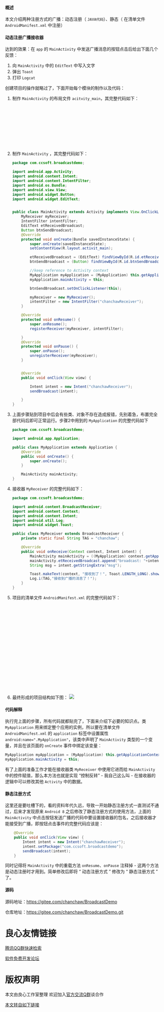 #### 概述

本文介绍两种注册方式的广播：动态注册（ ``JAVA代码``）、静态（ 在清单文件``AndroidManifest.xml`` 中注册）

#### 动态注册广播接收器

达到的效果：在 ``app`` 的 ``MainActivity`` 中发送广播消息的按钮点击后给出下面几个反馈：

1. 向 ``MainActivity`` 中的 ``EditText`` 中写入文字
2. 弹出 ``Toast``
3. 打印 ``Logcat``

创建项目的操作就略过了，下面开始每个模块的制作以及代码：

1. 制作 ``MainActivity`` 的布局文件 ``acitvity_main``，其完整代码如下：

   ```xml
    
    
   
        
       
        
       
        
    
   ```

2. 制作 ``MainActivity`` ，其完整代码如下：

   ```java
   package com.ccsoft.broadcastdemo;
   
   import android.app.Activity;
   import android.content.Intent;
   import android.content.IntentFilter;
   import android.os.Bundle;
   import android.view.View;
   import android.widget.Button;
   import android.widget.EditText;
   
   
   public class MainActivity extends Activity implements View.OnClickListener {
       MyReceiver myReceiver;
       IntentFilter intentFilter;
       EditText etReceivedBroadcast;
       Button btnSendBroadcast;
       @Override
       protected void onCreate(Bundle savedInstanceState) {
           super.onCreate(savedInstanceState);
           setContentView(R.layout.activit_main);
   
           etReceivedBroadcast = (EditText) findViewById(R.id.etReceivedBroadcast);
           btnSendBroadcast = (Button) findViewById(R.id.btnSendBroadcast);
   
           //keep reference to Activity context
           MyApplication myApplication = (MyApplication) this.getApplicationContext();
           myApplication.mainActivity = this;
   
           btnSendBroadcast.setOnClickListener(this);
   
           myReceiver = new MyReceiver();
           intentFilter = new IntentFilter("chanchawReceiver");
       }
   
       @Override
       protected void onResume() {
           super.onResume();
           registerReceiver(myReceiver, intentFilter);
   
       }
       @Override
       protected void onPause() {
           super.onPause();
           unregisterReceiver(myReceiver);
       }
   
   
       @Override
       public void onClick(View view) {
   
           Intent intent = new Intent("chanchawReceiver");
           sendBroadcast(intent);
   
       }
   }
   ```

3. 上面步骤贴到项目中后会有些类、对象不存在造成报错，先别着急，布置完全部代码后即可正常运行。步骤2中用到的 ``MyApplication`` 的完整代码如下

   ```java
   package com.ccsoft.broadcastdemo;
   
   import android.app.Application;
   
   public class MyApplication extends Application {
       @Override
       public void onCreate() {
           super.onCreate();
       }
   
       MainActivity mainActivity;
   }
   ```

4. 接收器 ``MyReceiver`` 的完整代码如下：

   ```java
   package com.ccsoft.broadcastdemo;
   
   import android.content.BroadcastReceiver;
   import android.content.Context;
   import android.content.Intent;
   import android.util.Log;
   import android.widget.Toast;
   
   public class MyReceiver extends BroadcastReceiver {
       private static final String TAG = "chanchaw";
   
       @Override
       public void onReceive(Context context, Intent intent) {
           MainActivity mainActivity = ((MyApplication) context.getApplicationContext()).mainActivity;
           mainActivity.etReceivedBroadcast.append("broadcast: "+intent.getAction()+"\n");
           String msg = intent.getStringExtra("msg");
   
           Toast.makeText(context, "接收到了！", Toast.LENGTH_LONG).show();
           Log.i(TAG,"接收到广播的消息了！");
       }
   }
   ```

5. 项目的清单文件 ``AndroidManifest.xml`` 的完整代码如下：

   ```xml
    
   
        
   
            
                
                    
                    
                
            
   
            
                
                    
                
            
   
        
    
   ```

6. 最终形成的项目结构如下图：
   ![](https://user-images.githubusercontent.com/29369287/66265479-d7114280-e849-11e9-99d4-bca340ac817b.png)

#### 代码解释

执行完上面的步骤，所有代码就都贴完了，下面来介绍下必要的知识点。类 ``MyApplication`` 用来绑定整个应用的实例，所以要在清单文件 ``AndroidManifest.xml`` 的 ``application`` 标签中设置属性 ``android:name=".MyApplication"``，该类中声明了 ``MainActivity`` 类型的一个变量，并且在该页面的 ``onCreate`` 事件中绑定该变量：

```java
MyApplication myApplication = (MyApplication) this.getApplicationContext();
myApplication.mainActivity = this;
```

有了上面的准备工作才能在接收器类 ``MyReceiver`` 中使用它进而给 ``MainActivity`` 中的控件赋值，那么本方法也就是实现 “控制反转” - 我自己这么叫 - 在接收器的逻辑中可以修改其他 ``Activity`` 中的数据。

#### 静态注册方式

这里还是要吐槽下的，看的资料年代久远，导致一开始静态注册方式一直测试不通过，后来才发现原来 ``Android 8`` 之后修改了静态注册方式的使用方法，上面的 ``MainActivity`` 中点击按钮发送广播的代码中要设置接收器的包名，之后接收器才能接受到广播，即按钮点击事件的完整代码应该是：

```java
    @Override
    public void onClick(View view) {
        Intent intent = new Intent("chanchawReceiver");
        intent.setPackage("com.ccsoft.broadcastdemo");
        sendBroadcast(intent);
    }
```

同时记得将 ``MainActivity`` 中的重载方法 ``onResume``、``onPause`` 注释掉 - 这两个方法是动态注册时才用到。简单修改后即将 “ 动态注册方式 ” 修改为 “ 静态注册方式 ” 了。

#### 源码

源码地址：https://gitee.com/chanchaw/BroadcastDemo

仓库地址：https://gitee.com/chanchaw/BroadcastDemo.git


 # 良心友情链接

[腾讯QQ群快速检索](http://u.720life.cn/s/8cf73f7c)

[软件免费开发论坛](http://u.720life.cn/s/bbb01dc0)

# 版权声明 

本文由良心工作室整理 欢迎加入[官方交流Q群](https://u.720life.cn/s/f2316816)谈合作

[本文转自如下链接](http://u.720life.cn/g/2e71d0f0a5c601172267ba20d3a43c6e1c6c82105d9b6dd884e5e8a470804df1fe5c2d14ffb3b794fb9eaffca1264ac35857a6a473acf31e0f5a15739cef63a2)